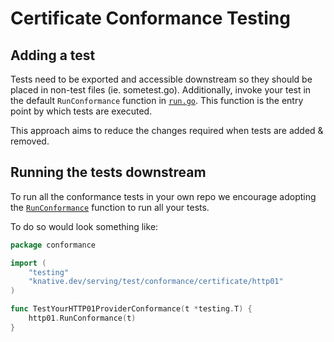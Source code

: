 # Certificate Conformance Testing

## Adding a test

Tests need to be exported and accessible downstream so they should be placed in
non-test files (ie. sometest.go). Additionally, invoke your test in the default
`RunConformance` function in [`run.go`](./http01/run.go). This function is the
entry point by which tests are executed.

This approach aims to reduce the changes required when tests are added &
removed.

## Running the tests downstream

To run all the conformance tests in your own repo we encourage adopting the
[`RunConformance`](./run.go) function to run all your tests.

To do so would look something like:

```go
package conformance

import (
	"testing"
	"knative.dev/serving/test/conformance/certificate/http01"
)

func TestYourHTTP01ProviderConformance(t *testing.T) {
	http01.RunConformance(t)
}

```
